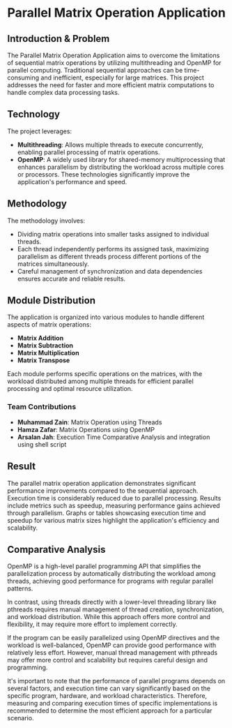 # Parallel Matrix Operation Application

## Introduction & Problem

The Parallel Matrix Operation Application aims to overcome the limitations of sequential matrix operations by utilizing multithreading and OpenMP for parallel computing. Traditional sequential approaches can be time-consuming and inefficient, especially for large matrices. This project addresses the need for faster and more efficient matrix computations to handle complex data processing tasks.

## Technology

The project leverages:
- **Multithreading**: Allows multiple threads to execute concurrently, enabling parallel processing of matrix operations.
- **OpenMP**: A widely used library for shared-memory multiprocessing that enhances parallelism by distributing the workload across multiple cores or processors. These technologies significantly improve the application's performance and speed.

## Methodology

The methodology involves:
- Dividing matrix operations into smaller tasks assigned to individual threads.
- Each thread independently performs its assigned task, maximizing parallelism as different threads process different portions of the matrices simultaneously.
- Careful management of synchronization and data dependencies ensures accurate and reliable results.

## Module Distribution

The application is organized into various modules to handle different aspects of matrix operations:
- **Matrix Addition**
- **Matrix Subtraction**
- **Matrix Multiplication**
- **Matrix Transpose**

Each module performs specific operations on the matrices, with the workload distributed among multiple threads for efficient parallel processing and optimal resource utilization.

### Team Contributions
- **Muhammad Zain**: Matrix Operation using Threads
- **Hamza Zafar**: Matrix Operations using OpenMP
- **Arsalan Jah**: Execution Time Comparative Analysis and integration using shell script

## Result

The parallel matrix operation application demonstrates significant performance improvements compared to the sequential approach. Execution time is considerably reduced due to parallel processing. Results include metrics such as speedup, measuring performance gains achieved through parallelism. Graphs or tables showcasing execution time and speedup for various matrix sizes highlight the application's efficiency and scalability.

## Comparative Analysis

OpenMP is a high-level parallel programming API that simplifies the parallelization process by automatically distributing the workload among threads, achieving good performance for programs with regular parallel patterns. 

In contrast, using threads directly with a lower-level threading library like pthreads requires manual management of thread creation, synchronization, and workload distribution. While this approach offers more control and flexibility, it may require more effort to implement correctly.

If the program can be easily parallelized using OpenMP directives and the workload is well-balanced, OpenMP can provide good performance with relatively less effort. However, manual thread management with pthreads may offer more control and scalability but requires careful design and programming.

It's important to note that the performance of parallel programs depends on several factors, and execution time can vary significantly based on the specific program, hardware, and workload characteristics. Therefore, measuring and comparing execution times of specific implementations is recommended to determine the most efficient approach for a particular scenario.
